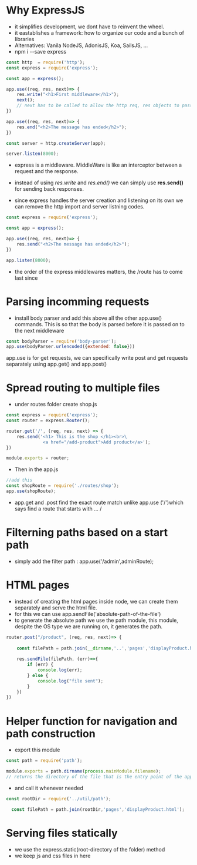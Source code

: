 # Why ExpressJS
- it simplifies development, we dont have to reinvent the wheel.
- it eastablishes a framework: how to organize our code and a bunch of libraries
- Alternatives: Vanila NodeJS, AdonisJS, Koa, SailsJS, ...
- npm i --save express
```js
const http  = require('http');
const express = require('express');

const app = express();

app.use((req, res, next)=> {
    res.write("<h1>First middleware</h1>");
    next();
    // next has to be called to allow the http req, res objects to pass onto the next middleware
})

app.use((req, res, next)=> {
    res.end("<h2>The message has ended</h2>");
})

const server = http.createServer(app);

server.listen(8000);
```

- express is a middleware. MiddleWare is like an interceptor between a request and the response.

- instead of using *res.write* and *res.end()* we can simply use **res.send()** for sending back responses.

- since express handles the server creation and listening on its own we can remove the http import and server listning codes.

```js
const express = require('express');

const app = express();

app.use((req, res, next)=> {
    res.send("<h2>The message has ended</h2>");
})

app.listen(8000);
```

- the order of the express middlewares matters, the /route has to come last since 

# Parsing incomming requests
- install body parser and add this above all the other app.use() commands. This is so that the body is parsed before it is passed on to the next middleware
```js
const bodyParser = require('body-parser');
app.use(bodyParser.urlencoded({extended: false}))
```
app.use is for get requests, we can specifically write post and get requests separately using 
app.get() and app.post()

# Spread routing to multiple files
- under routes folder create shop.js
```js
const express = require('express');
const router = express.Router();

router.get('/', (req, res, next) => {
    res.send('<h1> This is the shop </h1><br>\
              <a href="/add-product">Add product</a>');
})

module.exports = router;
```
- Then in the app.js
```js
//add this
const shopRoute = require('./routes/shop');
app.use(shopRoute);
```

- app.get and .post find the exact route match unlike app.use ('/')which says find a route that starts with ... /

# Filterning paths based on a start path
- simply add the filter path :
    app.use('/admin',adminRoute);
# HTML pages
- instead of creating the html pages inside node, we can create them separately and serve the html file.
- for this we can use app.sendFile('absolute-path-of-the-file')
- to generate the absolute path we use the path module, this module, despite the OS type we are running on, it generates the path.
```js
router.post("/product", (req, res, next)=> {        
    
    const filePath = path.join(__dirname,'..','pages','displayProduct.html');    
    
    res.sendFile(filePath, (err)=>{
        if (err) {
            console.log(err);            
        } else {
            console.log("file sent");
        }
    })
})
```

# Helper function for navigation and path construction
- export this module
```js
const path = require('path');

module.exports = path.dirname(process.mainModule.filename);
// returns the directory of the file that is the entry point of the application, app.js, ie root directory of the process
```
- and call it whenever needed

```js
const rootDir = require('../util/path');

  const filePath = path.join(rootDir,'pages','displayProduct.html');    
```

# Serving files statically
- we use the express.static(root-directory of the folder) method
- we keep js and css files in here